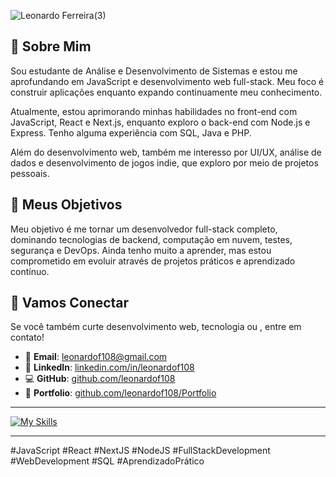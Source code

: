 ![Leonardo Ferreira(3)](https://github.com/user-attachments/assets/7ccf6ac3-4b4b-47c5-a430-418726065bf9)

## 🌟 Sobre Mim
Sou estudante de Análise e Desenvolvimento de Sistemas e estou me aprofundando em JavaScript e desenvolvimento web full-stack. Meu foco é construir aplicações enquanto expando continuamente meu conhecimento.

Atualmente, estou aprimorando minhas habilidades no front-end com JavaScript, React e Next.js, enquanto exploro o back-end com Node.js e Express. Tenho alguma experiência com SQL, Java e PHP.

Além do desenvolvimento web, também me interesso por UI/UX, análise de dados e desenvolvimento de jogos indie, que exploro por meio de projetos pessoais.

## 🎯 Meus Objetivos
Meu objetivo é me tornar um desenvolvedor full-stack completo, dominando tecnologias de backend, computação em nuvem, testes, segurança e DevOps. Ainda tenho muito a aprender, mas estou comprometido em evoluir através de projetos práticos e aprendizado contínuo.

## 🤝 Vamos Conectar
Se você também curte desenvolvimento web, tecnologia ou , entre em contato!

- 📧 **Email**: [leonardof108@gmail.com](mailto:leonardof108@gmail.com)
- 🔗 **LinkedIn**: [linkedin.com/in/leonardof108](https://www.linkedin.com/in/leonardof108/)
- 💻 **GitHub**: [github.com/leonardof108](https://github.com/leonardof108)
- 📂 **Portfolio**: [github.com/leonardof108/Portfolio](https://github.com/leonardof108/Portfolio)

---

[![My Skills](https://skillicons.dev/icons?i=js,ts,react,nextjs,nodejs,express,nestjs,jest,cypress,postgres,mongodb,aws,docker)](https://github.com/leonardof108)

---

#JavaScript #React #NextJS #NodeJS #FullStackDevelopment #WebDevelopment #SQL #AprendizadoPrático


